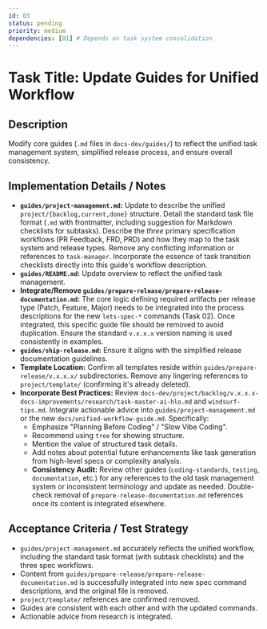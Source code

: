 ```yaml
---
id: 03
status: pending
priority: medium
dependencies: [01] # Depends on task system consolidation
---
```


# Task Title: Update Guides for Unified Workflow

## Description
Modify core guides (`.md` files in `docs-dev/guides/`) to reflect the unified task management system, simplified release process, and ensure overall consistency.

## Implementation Details / Notes
- **`guides/project-management.md`:** Update to describe the unified `project/{backlog,current,done}` structure. Detail the standard task file format (`.md` with frontmatter, including suggestion for Markdown checklists for subtasks). Describe the *three* primary specification workflows (PR Feedback, FRD, PRD) and how they map to the task system and release types. Remove any conflicting information or references to `task-manager`. Incorporate the essence of task transition checklists directly into this guide's workflow description.
- **`guides/README.md`:** Update overview to reflect the unified task management.
- **Integrate/Remove `guides/prepare-release/prepare-release-documentation.md`:** The core logic defining required artifacts per release type (Patch, Feature, Major) needs to be integrated into the process descriptions for the new `lets-spec-*` commands (Task 02). Once integrated, this specific guide file should be removed to avoid duplication. Ensure the standard `v.x.x.x` version naming is used consistently in examples.
- **`guides/ship-release.md`:** Ensure it aligns with the simplified release documentation guidelines.
- **Template Location:** Confirm all templates reside within `guides/prepare-release/v.x.x.x/` subdirectories. Remove any lingering references to `project/template/` (confirming it's already deleted).
- **Incorporate Best Practices:** Review `docs-dev/project/backlog/v.x.x.x-docs-improvements/research/task-master-ai-hlo.md` and `windsurf-tips.md`. Integrate actionable advice into `guides/project-management.md` or the new `docs/unified-workflow-guide.md`. Specifically:
    - Emphasize "Planning Before Coding" / "Slow Vibe Coding".
    - Recommend using `tree` for showing structure.
    - Mention the value of structured task details.
    - Add notes about potential future enhancements like task generation from high-level specs or complexity analysis.
    - **Consistency Audit:** Review other guides (`coding-standards`, `testing`, `documentation`, etc.) for any references to the old task management system or inconsistent terminology and update as needed. Double-check removal of `prepare-release-documentation.md` references once its content is integrated elsewhere.

## Acceptance Criteria / Test Strategy
- `guides/project-management.md` accurately reflects the unified workflow, including the standard task format (with subtask checklists) and the three spec workflows.
- Content from `guides/prepare-release/prepare-release-documentation.md` is successfully integrated into new spec command descriptions, and the original file is removed.
- `project/template/` references are confirmed removed.
- Guides are consistent with each other and with the updated commands.
- Actionable advice from research is integrated.
